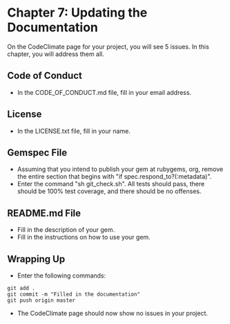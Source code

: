 # Chapter 7: Updating the Documentation

On the CodeClimate page for your project, you will see 5 issues.  In this chapter, you will address them all.

## Code of Conduct
* In the CODE_OF_CONDUCT.md file, fill in your email address.

## License
* In the LICENSE.txt file, fill in your name.

## Gemspec File
* Assuming that you intend to publish your gem at rubygems, org, remove the entire section that begins with "if spec.respond_to?(:metadata)".
* Enter the command "sh git_check.sh".  All tests should pass, there should be 100% test coverage, and there should be no offenses.

## README.md File
* Fill in the description of your gem.
* Fill in the instructions on how to use your gem.

## Wrapping Up
* Enter the following commands:
```
git add .
git commit -m "Filled in the documentation"
git push origin master
```
* The CodeClimate page should now show no issues in your project.
